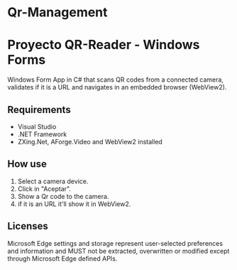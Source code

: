 # Qr-Management

# Proyecto QR-Reader - Windows Forms

Windows Form App in C# that scans QR codes from a connected camera, validates if it is a URL and navigates in an embedded browser (WebView2).

## Requirements

- Visual Studio
- .NET Framework
- ZXing.Net, AForge.Video and WebView2 installed
## How use

1. Select a camera device.
2. Click in "Aceptar".
3. Show a Qr code to the camera.
4. if it is an URL it'll show it in WebView2.

## Licenses

Microsoft Edge settings and storage represent user-selected preferences and information and MUST not be extracted, overwritten or modified except through Microsoft Edge defined APIs.
